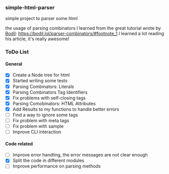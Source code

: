 ### simple-html-parser

simple project to parser some html

the usage of parsing combinators I learned from the great tutorial wrote by [Bodil](https://github.com/bodil):
https://bodil.lol/parser-combinators/#footnote_1
I learned a lot reading his article, it's really awesome!

### ToDo List

#### General
- [x] Create a Node tree for html
- [x] Started writing some tests
- [x] Parsing Combinators: Literals
- [x] Parsing Combinators Tag Identifiers
- [x] Fix problems with self-closing tags
- [x] Parsing Comobinators: HTML Attributes
- [x] Add Results to my functions to handle better errors
- [ ] Find a way to ignore some tags 
- [ ] Fix problem with meta tags
- [ ] Fix problem with sample
- [ ] Improve CLI interaction

#### Code related
- [ ] Improve error handling, the error messages are not clear enough
- [x] Split the code in different modules
- [ ] Improve performance on parsing methods
